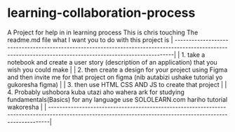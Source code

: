 # learning-collaboration-process
A Project for help in in learning process
This is chris touching The readme.md file
what I want you to do with this project is 
| ------------------------------------------------------------------------------------------------------------------------------------------------------------|
| 1. take a notebook and create a user story (description of an application) that you wish you could make                                                     |
| 2. then create a design for your project using Figma and then invite me for that project on figma (nib autabizi ushake tutorial yo gukoresha figma)         |
| 3. then use HTML CSS AND JS to create that project                                                                                                          |
| 4. Probably ushobora kuba utazi aho wahera ark for studying fundamentals(Basics) for any language use   SOLOLEARN.com hariho tutorial wakoresha             |
| ------------------------------------------------------------------------------------------------------------------------------------------------------------|
